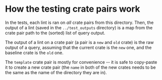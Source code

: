 # How the testing crate pairs work

In the tests, each lint is ran on _all_ crate pairs from this directory.
Then, the output of a lint (saved in the `../test_outputs` directory)
is a map from the crate pair path to the (sorted) list of query output.

The output of a lint on a crate pair (a pair is a `new` and `old` crate) 
is the raw output of a query, assuming that the current crate is the `new` one,
and the baseline crate is the `old` one.

The `template` crate pair is mostly for convenience -- it is safe to
copy-paste it to create a new crate pair 
(the `name` in both of the new crates needs to be the same as the name
of the directory they are in).
